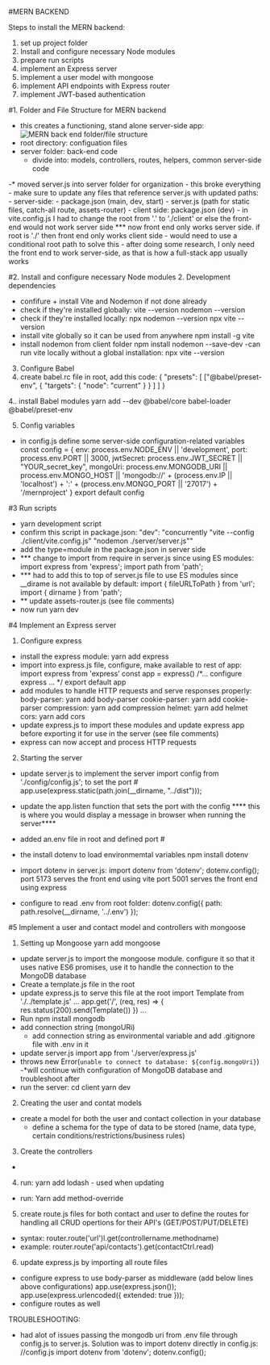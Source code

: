 #MERN BACKEND

Steps to install the MERN backend:
1. set up project folder 
2. Install and configure necessary Node modules 
3. prepare run scripts 
4. implement an Express server
5. implement a user model with mongoose 
6. implement API endpoints with Express router
7. implement JWT-based authentication



#1. Folder and File Structure for MERN backend 
- this creates a functioning, stand alone server-side app:
![MERN back end folder/file structure](image.png)
- root directory: configuation files
- server folder: back-end code 
    - divide into: models, controllers, routes, helpers, common server-side code 

-* moved server.js into server folder for organization - this broke everything
    - make sure to update any files that reference server.js with updated paths: 
        - server-side: - package.json (main, dev, start)
                       - server.js (path for static files, catch-all route, assets-router)
        - client side: package.json (dev)
        - in vite.config.js I had to change the root from '.' to './client' or else the front-end would not work server side 
        *** now front end only works server side. if root is './' then front end only works client side
          - would need to use a conditional root path to solve this
          - after doing some research, I only need the front end to work server-side, as that is how a full-stack app usually works 

#2. Install and configure necessary Node modules 
2. Development dependencies
- confifure + install Vite and Nodemon if not done already
- check if they're installed globally:
vite --version
nodemon --version  
- check if they're installed locally:
npx nodemon --version
npx vite --version
- install vite globally so it can be used from anywhere
npm install -g vite
- install nodemon from client folder
  npm install nodemon --save-dev
-can run vite locally without a global installation:
npx vite --version

3. Configure Babel
1. create babel.rc file in root, add this code:
{
"presets": [
["@babel/preset-env", 
{
"targets": {
"node": "current" 
}
} 
]
]
}

4.. install Babel modules
yarn add --dev @babel/core babel-loader @babel/preset-env

5. Config variables 
- in config.js define some server-side configuration-related variables 
 const config = {
 env: process.env.NODE_ENV || 'development',
 port: process.env.PORT || 3000,
 jwtSecret: process.env.JWT_SECRET || "YOUR_secret_key", 
 mongoUri: process.env.MONGODB_URI ||
 process.env.MONGO_HOST ||
 'mongodb://' + (process.env.IP || 'localhost') + ':' + 
(process.env.MONGO_PORT || '27017') +
 '/mernproject'
 }
 export default config

#3 Run scripts
- yarn development script 
- confirm this script in package.json: "dev": "concurrently \"vite --config ./client/vite.config.js\" \"nodemon ./server/server.js\""
- add the type=module in the package.json in server side 
- *** change to import from require in server.js since using ES modules:
  import express from 'express';
  import path from 'path';
- *** had to add this to top of server.js file to use ES modules since __dirame is not available by default:
    import { fileURLToPath } from 'url';
    import { dirname } from 'path';
- ** update assets-router.js (see file comments)
- now run 
yarn dev 

#4 Implement an Express server
1. Configure express
- install the express module:
yarn add express
- import into express.js file, configure, make available to rest of app:
    import express from 'express’ 
    const app = express()
   /*... configure express ... */ 
   export default app
- add modules to handle HTTP requests and serve responses properly:
body-parser: yarn add body-parser 
cookie-parser: yarn add cookie-parser 
compression: yarn add compression 
helmet: yarn add helmet 
cors: yarn add cors 
- update express.js to import these modules and update express app before exporting it for use in the server (see file comments)
- express can now accept and process HTTP requests

2. Starting the server 
- update server.js to implement the server 
import config from './config/config.js'; to set the port #
app.use(express.static(path.join(__dirname, "../dist")));
- update the app.listen function that sets the port with the config 
**** this is where you would display a message in browser when running the server****

- added an.env file in root and defined port #
- the install dotenv to load environmemtal variables
 npm install dotenv

 - import dotenv in server.js:
import dotenv from 'dotenv';
dotenv.config();
port 5173 serves the front end using vite
port 5001 serves the front end using express 
- configure to read .env from root folder:
 dotenv.config({ path: path.resolve(__dirname, '../.env') }); 

#5 Implement a user and contact model and controllers with mongoose 
1. Setting up Mongoose 
yarn add mongoose
- update server.js to import the mongoose module. configure it so that it uses native ES6 promises, use it to handle the connection to the MongoDB database 
- Create a template.js file in the root
- update express.js to serve this file at the root
import Template from './../template.js'
...
app.get('/', (req, res) => {
res.status(200).send(Template()) 
})
...
- Run npm install mongodb
- add connection string (mongoURi)
    - add connection string as environmental variable and add .gitignore file with .env in it
- update server.js
import app from './server/express.js'
- throws new Error(`unable to connect to database: ${config.mongoUri}`) -*will continue with configuration of MongoDB database and troubleshoot after
- run the server:
cd client
yarn dev

2. Creating the user and contat models 
- create a model for both the user and contact collection in your database
  - define a schema for the type of data to be stored (name, data type, certain conditions/restrictions/business rules)

3. Create the controllers
- 

4. run: yarn add lodash - used when updating 
- run: Yarn add method-override

5. create route.js files for both contact and user to define the routes for handling all CRUD opertions for their API's (GET/POST/PUT/DELETE)
- syntax: router.route('url')l.get(controllername.methodname)
- example: router.route('api/contacts').get(contactCtrl.read)

6. update express.js by importing all route files 
- configure express to use body-parser as middleware (add below lines above configurations)
  app.use(express.json());
  app.use(express.urlencoded({ extended: true }));
- configure routes as well

TROUBLESHOOTING:
- had alot of issues passing the mongodb uri from .env file through config.js to server.js. Solution was to import dotenv directly in config.js:
//config.js
import dotenv from 'dotenv';
dotenv.config();

